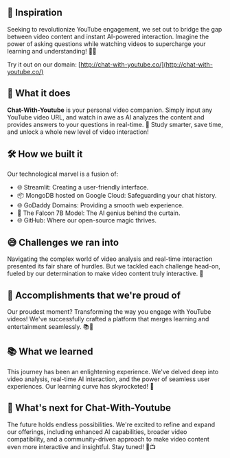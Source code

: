 ## 🌟 Inspiration

Seeking to revolutionize YouTube engagement, we set out to bridge the gap between video content and instant AI-powered interaction. Imagine the power of asking questions while watching videos to supercharge your learning and understanding! 🎥🤖

Try it out on our domain: [http://chat-with-youtube.co/](http://chat-with-youtube.co/)

## 🚀 What it does

**Chat-With-Youtube** is your personal video companion. Simply input any YouTube video URL, and watch in awe as AI analyzes the content and provides answers to your questions in real-time. 🤯 Study smarter, save time, and unlock a whole new level of video interaction!

## 🛠️ How we built it

Our technological marvel is a fusion of:
- 🌐 Streamlit: Creating a user-friendly interface.
- 📦 MongoDB hosted on Google Cloud: Safeguarding your chat history.
- 🌐 GoDaddy Domains: Providing a smooth web experience.
- 🤖 The Falcon 7B Model: The AI genius behind the curtain.
- 🌐 GitHub: Where our open-source magic thrives.

## 😅 Challenges we ran into

Navigating the complex world of video analysis and real-time interaction presented its fair share of hurdles. But we tackled each challenge head-on, fueled by our determination to make video content truly interactive. 💪

## 🌈 Accomplishments that we're proud of

Our proudest moment? Transforming the way you engage with YouTube videos! We've successfully crafted a platform that merges learning and entertainment seamlessly. 📚🎉

## 📚 What we learned

This journey has been an enlightening experience. We've delved deep into video analysis, real-time AI interaction, and the power of seamless user experiences. Our learning curve has skyrocketed! 🚀

## 🔮 What's next for Chat-With-Youtube

The future holds endless possibilities. We're excited to refine and expand our offerings, including enhanced AI capabilities, broader video compatibility, and a community-driven approach to make video content even more interactive and insightful. Stay tuned! 🌟📺
